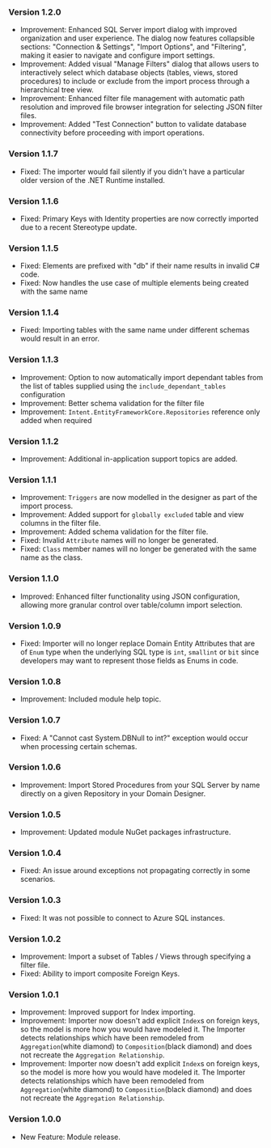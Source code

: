 ### Version 1.2.0

- Improvement: Enhanced SQL Server import dialog with improved organization and user experience. The dialog now features collapsible sections: "Connection & Settings", "Import Options", and "Filtering", making it easier to navigate and configure import settings.
- Improvement: Added visual "Manage Filters" dialog that allows users to interactively select which database objects (tables, views, stored procedures) to include or exclude from the import process through a hierarchical tree view.
- Improvement: Enhanced filter file management with automatic path resolution and improved file browser integration for selecting JSON filter files.
- Improvement: Added "Test Connection" button to validate database connectivity before proceeding with import operations.


### Version 1.1.7

- Fixed: The importer would fail silently if you didn't have a particular older version of the .NET Runtime installed.

### Version 1.1.6

- Fixed: Primary Keys with Identity properties are now correctly imported due to a recent Stereotype update.

### Version 1.1.5

- Fixed: Elements are prefixed with "db" if their name results in invalid C# code.
- Fixed: Now handles the use case of multiple elements being created with the same name

### Version 1.1.4

- Fixed: Importing tables with the same name under different schemas would result in an error.

### Version 1.1.3

- Improvement: Option to now automatically import dependant tables from the list of tables supplied using the `include_dependant_tables` configuration
- Improvement: Better schema validation for the filter file
- Improvement: `Intent.EntityFrameworkCore.Repositories` reference only added when required

### Version 1.1.2

- Improvement: Additional in-application support topics are added.

### Version 1.1.1

- Improvement: `Triggers` are now modelled in the designer as part of the import process.
- Improvement: Added support for `globally excluded` table and view columns in the filter file.
- Improvement: Added schema validation for the filter file.
- Fixed: Invalid `Attribute` names will no longer be generated.
- Fixed: `Class` member names will no longer be generated with the same name as the class.

### Version 1.1.0

- Improved: Enhanced filter functionality using JSON configuration, allowing more granular control over table/column import selection.

### Version 1.0.9

- Fixed: Importer will no longer replace Domain Entity Attributes that are of `Enum` type when the underlying SQL type is `int`, `smallint` or `bit` since developers may want to represent those fields as Enums in code.

### Version 1.0.8

- Improvement: Included module help topic.

### Version 1.0.7

- Fixed: A "Cannot cast System.DBNull to int?" exception would occur when processing certain schemas.

### Version 1.0.6

- Improvement: Import Stored Procedures from your SQL Server by name directly on a given Repository in your Domain Designer.

### Version 1.0.5

- Improvement: Updated module NuGet packages infrastructure.

### Version 1.0.4

- Fixed: An issue around exceptions not propagating correctly in some scenarios.

### Version 1.0.3

- Fixed: It was not possible to connect to Azure SQL instances.

### Version 1.0.2

- Improvement: Import a subset of Tables / Views through specifying a filter file.
- Fixed: Ability to import composite Foreign Keys.

### Version 1.0.1

- Improvement: Improved support for Index importing.
- Improvement: Importer now doesn't add explicit `Index`s on foreign keys, so the model is more how you would have modeled it. The Importer detects relationships which have been remodeled from `Aggregation`(white diamond) to `Composition`(black diamond) and does not recreate the `Aggregation Relationship`.
- Improvement: Importer now doesn't add explicit `Index`s on foreign keys, so the model is more how you would have modeled it. The Importer detects relationships which have been remodeled from `Aggregation`(white diamond) to `Composition`(black diamond) and does not recreate the `Aggregation Relationship`.

### Version 1.0.0

- New Feature: Module release.
